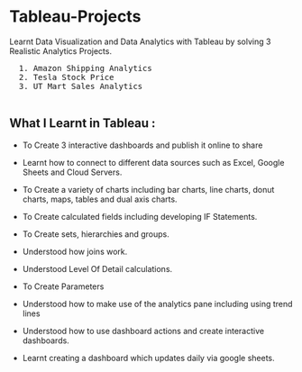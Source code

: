 # Tableau-Projects
Learnt Data Visualization and Data Analytics with Tableau by solving 3 Realistic Analytics Projects.
  
  <pre>
  1. Amazon Shipping Analytics       
  2. Tesla Stock Price             
  3. UT Mart Sales Analytics               
  </pre>
  
## What I Learnt in Tableau : 

 
  - To Create 3 interactive dashboards and publish it online to share

  - Learnt how to connect to different data sources such as Excel, Google Sheets and Cloud Servers.

  - To Create a variety of charts including bar charts, line charts, donut charts, maps, tables and dual axis charts.

  - To Create calculated fields including developing IF Statements.

  - To Create sets, hierarchies and groups.

  - Understood how joins work.

  - Understood Level Of Detail calculations.

  - To Create Parameters

  - Understood how to make use of the analytics pane including using trend lines

  - Understood how to use dashboard actions and create interactive dashboards.

  - Learnt creating a dashboard which updates daily via google sheets.            

   
    
